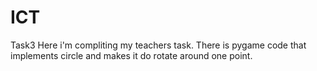 # ICT
Task3
Here i'm compliting my teachers task. There is pygame code that implements circle and makes it do rotate around one point.
